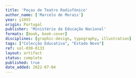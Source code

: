 ```yaml
---
title: 'Peças de Teatro Radiofónico'
author_name: ['Marcelo de Morais']
year: y1955
origin: Portugal
publisher: 'Ministério da Educação Nacional'
formats: [book, book-cover]
disciplines: [graphic-design, typography, illustration]
tags: ["Colecção Educativa", "Estado Novo"]
ref: sol-030-0133
layout: artifact
status: complete
published: true
date_added: 2022-07-04
---
```

